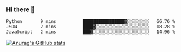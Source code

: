 ### Hi there 👋
<!--START_SECTION:waka-->

```text
Python       9 mins          ████████████████▓░░░░░░░░   66.76 %
JSON         2 mins          ████▓░░░░░░░░░░░░░░░░░░░░   18.28 %
JavaScript   2 mins          ███▓░░░░░░░░░░░░░░░░░░░░░   14.96 %
```

<!--END_SECTION:waka-->
[![Anurag's GitHub stats](https://github-readme-stats.vercel.app/api?username=Kevinbarrero)](https://github.com/anuraghazra/github-readme-stats)
<!--
**Kevinbarrero/Kevinbarrero** is a ✨ _special_ ✨ repository because its `README.md` (this file) appears on your GitHub profile.

Here are some ideas to get you started:

- 🔭 I’m currently working on ...
- 🌱 I’m currently learning ...
- 👯 I’m looking to collaborate on ...
- 🤔 I’m looking for help with ...
- 💬 Ask me about ...
- 📫 How to reach me: ...
- 😄 Pronouns: ...
- ⚡ Fun fact: ...

-->


